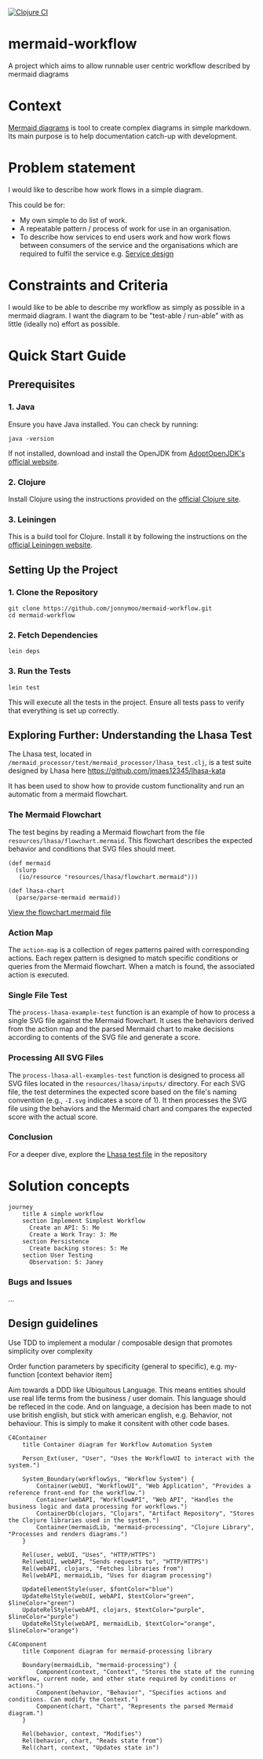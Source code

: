 [![Clojure CI](https://github.com/jonnymoo/mermaid-workflow/actions/workflows/clojure.yml/badge.svg)](https://github.com/jonnymoo/mermaid-workflow/actions/workflows/clojure.yml)

# mermaid-workflow
A project which aims to allow runnable user centric workflow described by mermaid diagrams

# Context
[Mermaid diagrams](https://mermaid.js.org/) is tool to create complex diagrams in simple markdown. Its main purpose is to help documentation catch-up with development.

# Problem statement
I would like to describe how work flows in a simple diagram.

This could be for:
- My own simple to do list of work.
- A repeatable pattern / process of work for use in an organisation.
- To describe how services to end users work and how work flows between consumers of the service and the organisations which are required to fulfil the service e.g. [Service design](https://gds.blog.gov.uk/2016/04/18/what-we-mean-by-service-design/) 

# Constraints and Criteria
I would like to be able to describe my workflow as simply as possible in a mermaid diagram.
I want the diagram to be "test-able / run-able" with as little (ideally no) effort as possible.

# Quick Start Guide

## Prerequisites

### 1. Java
Ensure you have Java installed. You can check by running:
```
java -version
```
If not installed, download and install the OpenJDK from [AdoptOpenJDK's official website](https://adoptopenjdk.net/).

### 2. Clojure
Install Clojure using the instructions provided on the [official Clojure site](https://clojure.org/guides/getting_started).

### 3. Leiningen
This is a build tool for Clojure. Install it by following the instructions on the [official Leiningen website](https://leiningen.org/).

## Setting Up the Project

### 1. Clone the Repository
```
git clone https://github.com/jonnymoo/mermaid-workflow.git
cd mermaid-workflow
```

### 2. Fetch Dependencies
```
lein deps
```

### 3. Run the Tests
```
lein test
```
This will execute all the tests in the project. Ensure all tests pass to verify that everything is set up correctly.

## Exploring Further: Understanding the Lhasa Test

The Lhasa test, located in `/mermaid_processor/test/mermaid_processor/lhasa_test.clj`, is a test suite designed by Lhasa here https://github.com/jmaes12345/lhasa-kata

It has been used to show how to provide custom functionality and run an automatic from a mermaid flowchart.

### The Mermaid Flowchart

The test begins by reading a Mermaid flowchart from the file `resources/lhasa/flowchart.mermaid`. This flowchart describes the expected behavior and conditions that SVG files should meet.

```
(def mermaid 
  (slurp 
   (io/resource "resources/lhasa/flowchart.mermaid")))

(def lhasa-chart 
  (parse/parse-mermaid mermaid))
```

[View the flowchart.mermaid file](https://github.com/jonnymoo/mermaid-workflow/blob/main/mermaid-processor/test/resources/lhasa/flowchart.mermaid)

### Action Map

The `action-map` is a collection of regex patterns paired with corresponding actions. Each regex pattern is designed to match specific conditions or queries from the Mermaid flowchart. When a match is found, the associated action is executed.

### Single File Test

The `process-lhasa-example-test` function is an example of how to process a single SVG file against the Mermaid flowchart. It uses the behaviors derived from the action map and the parsed Mermaid chart to make decisions according to contents of the SVG file and generate a score.

### Processing All SVG Files

The `process-lhasa-all-examples-test` function is designed to process all SVG files located in the `resources/lhasa/inputs/` directory. For each SVG file, the test determines the expected score based on the file's naming convention (e.g., `-I.svg` indicates a score of 1). It then processes the SVG file using the behaviors and the Mermaid chart and compares the expected score with the actual score.

### Conclusion

For a deeper dive, explore the [Lhasa test file](https://github.com/jonnymoo/mermaid-workflow/blob/main/mermaid-processor/test/mermaid_processor/lhasa_test.clj) in the repository

# Solution concepts
```mermaid
journey
    title A simple workflow
    section Implement Simplest Workflow
      Create an API: 5: Me
      Create a Work Tray: 3: Me
    section Persistence
      Create backing stores: 5: Me
    section User Testing
      Observation: 5: Janey
```
### Bugs and Issues

...

## Design guidelines

Use TDD to implement a modular / composable design that promotes simplicity over complexity

Order function parameters by specificity (general to specific), e.g. my-function [context behavior item]

Aim towards a DDD like Ubiquitous Language. This means entities should use real life terms from the business / user domain. This language should be refleced in the code. And on language, a decision has been made to not use british english, but stick with american english, e.g. Behavior, not behaviour. This is simply to make it consitent with other code bases.

```mermaid
C4Container
    title Container diagram for Workflow Automation System

    Person_Ext(user, "User", "Uses the WorkflowUI to interact with the system.")

    System_Boundary(workflowSys, "Workflow System") {
        Container(webUI, "WorkflowUI", "Web Application", "Provides a reference front-end for the workflow.")
        Container(webAPI, "WorkflowAPI", "Web API", "Handles the business logic and data processing for workflows.")
        ContainerDb(clojars, "Clojars", "Artifact Repository", "Stores the Clojure libraries used in the system.")
        Container(mermaidLib, "mermaid-processing", "Clojure Library", "Processes and renders diagrams.")
    }

    Rel(user, webUI, "Uses", "HTTP/HTTPS")
    Rel(webUI, webAPI, "Sends requests to", "HTTP/HTTPS")
    Rel(webAPI, clojars, "Fetches libraries from")
    Rel(webAPI, mermaidLib, "Uses for diagram processing")

    UpdateElementStyle(user, $fontColor="blue")
    UpdateRelStyle(webUI, webAPI, $textColor="green", $lineColor="green")
    UpdateRelStyle(webAPI, clojars, $textColor="purple", $lineColor="purple")
    UpdateRelStyle(webAPI, mermaidLib, $textColor="orange", $lineColor="orange")
```
```mermaid
C4Component
    title Component diagram for mermaid-processing library

    Boundary(mermaidLib, "mermaid-processing") {
        Component(context, "Context", "Stores the state of the running workflow, current node, and other state required by conditions or actions.")
        Component(behavior, "Behavior", "Specifies actions and conditions. Can modify the Context.")
        Component(chart, "Chart", "Represents the parsed Mermaid diagram.")
    }

    Rel(behavior, context, "Modifies")
    Rel(behavior, chart, "Reads state from")
    Rel(chart, context, "Updates state in")
```